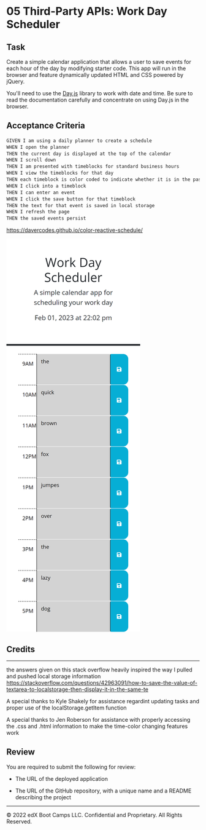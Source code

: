 # 05 Third-Party APIs: Work Day Scheduler

## Task

Create a simple calendar application that allows a user to save events for each hour of the day by modifying starter code. This app will run in the browser and feature dynamically updated HTML and CSS powered by jQuery.

You'll need to use the [Day.js](https://day.js.org/en/) library to work with date and time. Be sure to read the documentation carefully and concentrate on using Day.js in the browser.


## Acceptance Criteria

```md
GIVEN I am using a daily planner to create a schedule
WHEN I open the planner
THEN the current day is displayed at the top of the calendar
WHEN I scroll down
THEN I am presented with timeblocks for standard business hours
WHEN I view the timeblocks for that day
THEN each timeblock is color coded to indicate whether it is in the past, present, or future
WHEN I click into a timeblock
THEN I can enter an event
WHEN I click the save button for that timeblock
THEN the text for that event is saved in local storage
WHEN I refresh the page
THEN the saved events persist
```


https://davercodes.github.io/color-reactive-schedule/


![plot](./Assets/davercodes.github.io_color-reactive-schedule_.png)

## Credits
- - -
the answers given on this stack overflow heavily inspired the way I pulled and pushed local storage information
 https://stackoverflow.com/questions/42963091/how-to-save-the-value-of-textarea-to-localstorage-then-display-it-in-the-same-te 

A special thanks to Kyle Shakely for assistance regardint updating tasks and proper use of the localStorage.getItem function

A special thanks to Jen Roberson for assistance with properly accessing the .css and .html information to make the time-color changing features work



## Review

You are required to submit the following for review:

* The URL of the deployed application

* The URL of the GitHub repository, with a unique name and a README describing the project

- - -
© 2022 edX Boot Camps LLC. Confidential and Proprietary. All Rights Reserved.
